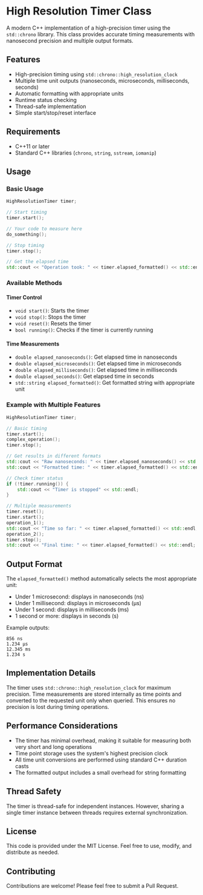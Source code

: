 # High Resolution Timer Class

A modern C++ implementation of a high-precision timer using the `std::chrono` library. This class provides accurate timing measurements with nanosecond precision and multiple output formats.

## Features

- High-precision timing using `std::chrono::high_resolution_clock`
- Multiple time unit outputs (nanoseconds, microseconds, milliseconds, seconds)
- Automatic formatting with appropriate units
- Runtime status checking
- Thread-safe implementation
- Simple start/stop/reset interface

## Requirements

- C++11 or later
- Standard C++ libraries (`chrono`, `string`, `sstream`, `iomanip`)

## Usage

### Basic Usage

```cpp
HighResolutionTimer timer;

// Start timing
timer.start();

// Your code to measure here
do_something();

// Stop timing
timer.stop();

// Get the elapsed time
std::cout << "Operation took: " << timer.elapsed_formatted() << std::endl;
```

### Available Methods

#### Timer Control
- `void start()`: Starts the timer
- `void stop()`: Stops the timer
- `void reset()`: Resets the timer
- `bool running()`: Checks if the timer is currently running

#### Time Measurements
- `double elapsed_nanoseconds()`: Get elapsed time in nanoseconds
- `double elapsed_microseconds()`: Get elapsed time in microseconds
- `double elapsed_milliseconds()`: Get elapsed time in milliseconds
- `double elapsed_seconds()`: Get elapsed time in seconds
- `std::string elapsed_formatted()`: Get formatted string with appropriate unit

### Example with Multiple Features

```cpp
HighResolutionTimer timer;

// Basic timing
timer.start();
complex_operation();
timer.stop();

// Get results in different formats
std::cout << "Raw nanoseconds: " << timer.elapsed_nanoseconds() << std::endl;
std::cout << "Formatted time: " << timer.elapsed_formatted() << std::endl;

// Check timer status
if (!timer.running()) {
    std::cout << "Timer is stopped" << std::endl;
}

// Multiple measurements
timer.reset();
timer.start();
operation_1();
std::cout << "Time so far: " << timer.elapsed_formatted() << std::endl;
operation_2();
timer.stop();
std::cout << "Final time: " << timer.elapsed_formatted() << std::endl;
```

## Output Format

The `elapsed_formatted()` method automatically selects the most appropriate unit:
- Under 1 microsecond: displays in nanoseconds (ns)
- Under 1 millisecond: displays in microseconds (µs)
- Under 1 second: displays in milliseconds (ms)
- 1 second or more: displays in seconds (s)

Example outputs:
```
856 ns
1.234 µs
12.345 ms
1.234 s
```

## Implementation Details

The timer uses `std::chrono::high_resolution_clock` for maximum precision. Time measurements are stored internally as time points and converted to the requested unit only when queried. This ensures no precision is lost during timing operations.

## Performance Considerations

- The timer has minimal overhead, making it suitable for measuring both very short and long operations
- Time point storage uses the system's highest precision clock
- All time unit conversions are performed using standard C++ duration casts
- The formatted output includes a small overhead for string formatting

## Thread Safety

The timer is thread-safe for independent instances. However, sharing a single timer instance between threads requires external synchronization.

## License

This code is provided under the MIT License. Feel free to use, modify, and distribute as needed.

## Contributing

Contributions are welcome! Please feel free to submit a Pull Request.

